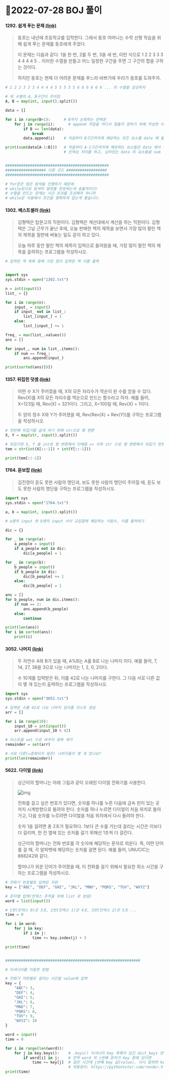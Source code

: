 # 📌2022-07-28 BOJ 풀이



#### 1292. 쉽게 푸는 문제 [(link)](https://www.acmicpc.net/problem/1292)

> 동호는 내년에 초등학교를 입학한다. 그래서 동호 어머니는 수학 선행 학습을 위해 쉽게 푸는 문제를 동호에게 주었다.
>
> 이 문제는 다음과 같다. 1을 한 번, 2를 두 번, 3을 세 번, 이런 식으로 1 2 2 3 3 3 4 4 4 4 5 .. 이러한 수열을 만들고 어느 일정한 구간을 주면 그 구간의 합을 구하는 것이다.
>
> 하지만 동호는 현재 더 어려운 문제를 푸느라 바쁘기에 우리가 동호를 도와주자.

```python
# 1 2 2 3 3 3 4 4 4 4 5 5 5 5 5 6 6 6 6 6 6 ... 의 수열을 상상하자

# 위 수열의 A, B구간이 주어짐
A, B = map(int, input().split())

data = []

for i in range(B+1):      # B까지 순회하는 반복문
    for j in range(i):      # append 작업을 어디서 멈출지 정하기 위해 작성한 이중반복문
        if B == len(data):
            break
        data.append(i)    # 처음부터 B구간까지에 해당하는 모든 요소를 data 에 붙여줌

print(sum(data[A-1:B]))   # 처음부터 A-1구간까지에 해당하는 요소들은 data 에서 제외하려고
                          # 인덱싱 처리를 하고, 남아있는 data 의 요소들을 sum


##############################################
################## 다른 코드 ##################
##############################################

# for문은 많은 탐색을 진행하기 때문에
# while문으로 탐색의 범위를 한정하는게 효율적이다!
# 수열을 만드는 문제는 시간 초과를 조심해야 하니까
# while문 이용해서 조건을 명확하게 잡는게 좋습니다.
```



#### 1302. 베스트셀러 [(link)](https://www.acmicpc.net/problem/1302)

> 김형택은 탑문고의 직원이다. 김형택은 계산대에서 계산을 하는 직원이다. 김형택은 그날 근무가 끝난 후에, 오늘 판매한 책의 제목을 보면서 가장 많이 팔린 책의 제목을 칠판에 써놓는 일도 같이 하고 있다.
>
> 오늘 하루 동안 팔린 책의 제목이 입력으로 들어왔을 때, 가장 많이 팔린 책의 제목을 출력하는 프로그램을 작성하시오.

```python
# 입력된 책 목록 중에 가장 많이 입력된 책 이름 출력


import sys
sys.stdin = open("1302.txt")

n = int(input())
list_ = {}

for i in range(n):
    input_ = input()
    if input_ not in list_:
        list_[input_] = 1
    else:
        list_[input_] += 1

freq_ = max(list_.values())
ans = []

for input_, num in list_.items():
    if num == freq_:
        ans.append(input_)

print(sorted(ans)[0])
```



#### 1357. 뒤집힌 덧셈 [(link)](https://www.acmicpc.net/problem/1357)

> 어떤 수 X가 주어졌을 때, X의 모든 자리수가 역순이 된 수를 얻을 수 있다. Rev(X)를 X의 모든 자리수를 역순으로 만드는 함수라고 하자. 예를 들어, X=123일 때, Rev(X) = 321이다. 그리고, X=100일 때, Rev(X) = 1이다.
>
> 두 양의 정수 X와 Y가 주어졌을 때, Rev(Rev(X) + Rev(Y))를 구하는 프로그램을 작성하시오

```python
# 첫번째 뒤집기를 쉽게 하기 위해 str으로 형 변환
X, Y = map(str, input().split())

# 뒤집기한 X, Y 를 int로 형 변환해서 더해줌 => 이후 str 으로 형 변환해서 뒤집기 한번 더 할 준비
tem = str(int(X[::-1]) + int(Y[::-1]))

print(tem[::-1])
```



#### 1764. 듣보잡 [(link)](https://www.acmicpc.net/problem/1764)

> 김진영이 듣도 못한 사람의 명단과, 보도 못한 사람의 명단이 주어질 때, 듣도 보도 못한 사람의 명단을 구하는 프로그램을 작성하시오.

```python
import sys
sys.stdin = open("1764.txt")

a, b = map(int, input().split())

# a명의 input 와 b명의 input 사이 교집합에 해당하는 사람수, 이름 출력하기

dic = {}

for _ in range(a):
    a_people = input()
    if a_people not in dic:
        dic[a_people] = 1

for _ in range(b):
    b_people = input()
    if b_people in dic:
        dic[b_people] += 1
    else:
        dic[b_people] = 1

ans = []
for b_people, num in dic.items():
    if num == 2:
        ans.append(b_people)
    else:
        continue

print(len(ans))
for i in sorted(ans):
    print(i)
```



#### 3052. 나머지 [(link)](https://www.acmicpc.net/problem/3052)

> 두 자연수 A와 B가 있을 때, A%B는 A를 B로 나눈 나머지 이다. 예를 들어, 7, 14, 27, 38을 3으로 나눈 나머지는 1, 2, 0, 2이다. 
>
> 수 10개를 입력받은 뒤, 이를 42로 나눈 나머지를 구한다. 그 다음 서로 다른 값이 몇 개 있는지 출력하는 프로그램을 작성하시오.

```python
import sys
sys.stdin = open("3052.txt")

# 입력된 수를 42로 나눈 나머지 담아줄 리스트 생성
arr = []

for i in range(10):
    input_10 = int(input())
    arr.append(input_10 % 42)

# 리스트를 set 으로 바꾸어 중복 제거
remainder = set(arr)

# 서로 다른(=중복되지 않은) 나머지들이 몇 개 있나요?
print(len(remainder))
```



#### 5622. 다이얼 [(link)](https://www.acmicpc.net/problem/5622)

> 상근이의 할머니는 아래 그림과 같이 오래된 다이얼 전화기를 사용한다.
>
> ![img](https://upload.acmicpc.net/9c88dd24-3a4c-4a09-bc50-e6496958214d/-/preview/)
>
> 전화를 걸고 싶은 번호가 있다면, 숫자를 하나를 누른 다음에 금속 핀이 있는 곳 까지 시계방향으로 돌려야 한다. 숫자를 하나 누르면 다이얼이 처음 위치로 돌아가고, 다음 숫자를 누르려면 다이얼을 처음 위치에서 다시 돌려야 한다.
>
> 숫자 1을 걸려면 총 2초가 필요하다. 1보다 큰 수를 거는데 걸리는 시간은 이보다 더 걸리며, 한 칸 옆에 있는 숫자를 걸기 위해선 1초씩 더 걸린다.
>
> 상근이의 할머니는 전화 번호를 각 숫자에 해당하는 문자로 외운다. 즉, 어떤 단어를 걸 때, 각 알파벳에 해당하는 숫자를 걸면 된다. 예를 들어, UNUCIC는 868242와 같다.
>
> 할머니가 외운 단어가 주어졌을 때, 이 전화를 걸기 위해서 필요한 최소 시간을 구하는 프로그램을 작성하시오.

```python
# 전화기 번호별로 입력된 자판
key = ["ABC", "DEF", "GHI", "JKL", "MNO", "PQRS", "TUV", "WXYZ"]

# 문자열 입력(인덱스 추적을 위해 list 로 받음)
word = list(input())

# 1번(인덱스 0)은 3초, 2번(인덱스 1)은 4초, 3번(인덱스 2)은 5초 ...
time = 0

for i in word:
    for j in key:
        if i in j:
            time += key.index(j) + 3

print(time)


############################################################

# 딕셔너리를 이용한 방법

# 전화기 자판별로 걸리는 시간을 value에 입력
key = {
    "ABC": 3, 
    "DEF": 4, 
    "GHI": 5, 
    "JKL": 6, 
    "MNO": 7, 
    "PQRS": 8, 
    "TUV": 9, 
    "WXYZ": 10
}

word = input()
time = 0

for i in range(len(word)):
    for j in key.keys():    # .keys() 딕셔너리 key 목록이 담긴 dict_keys 반환
        if word[i] in j:    # 만약 word 의 i번째 문자가 key 중에 있다면
            time += key[j]  # 걸린 시간에 j번째 key 값(value), 다시 말하면 key 의 j번째 값(value)를 더해줌
                            # 작동원리: https://pythontutor.com/render.html#mode=display 참조
print(time)
```

